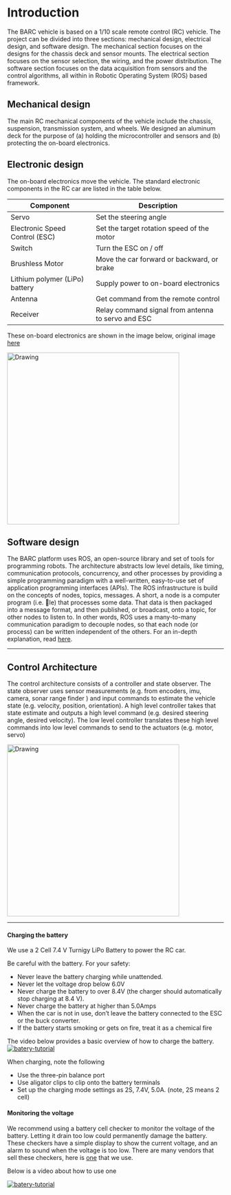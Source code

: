 # Introduction

The BARC vehicle is based on a 1/10 scale remote control (RC) vehicle. The project can be divided into three sections: mechanical design, electrical design, and software design. The mechanical section focuses on the designs for the chassis deck and sensor mounts. The electrical section focuses on the sensor selection, the wiring, and the power distribution. The software section focuses on the data acquisition from sensors and the control algorithms, all within in Robotic Operating System (ROS) based framework.

## Mechanical design
The main RC mechanical components of the vehicle include the chassis, suspension, transmission system, and wheels. We designed an aluminum deck for the purpose of (a) holding the microcontroller and sensors and (b) protecting the on-board electronics.

## Electronic design
The on-board electronics move the vehicle. The standard electronic components in the RC car are listed in the table below.

| Component | Description |
| ----------- | ----------- |
| Servo | Set the steering angle |
| Electronic Speed Control (ESC) | Set the target rotation speed of the motor |
| Switch | Turn the ESC on / off |
| Brushless Motor | Move the car forward or backward, or brake
| Lithium polymer (LiPo) battery | Supply power to on-board electronics |
| Antenna | Get command from the remote control |
| Receiver | Relay command signal from antenna to servo and ESC |


These on-board electronics are shown in the image below, original image [here](http://www.hobbyking.com/hobbyking/store/__84945__Basher_RZ_4_1_10_Rally_Racer_V2_ARR_.html)

<img src="https://github.com/BARCproject/barc/raw/master/docs/imgs/std_electronic_parts.PNG" alt="Drawing" style="width: 400px;"/>

## Software design
The BARC platform uses ROS, an open-source library and set of tools for programming robots. The architecture abstracts low level details, like timing, communication protocols, concurrency, and other processes by providing a simple programming paradigm with a well-written, easy-to-use set of application programming interfaces (APIs). The ROS infrastructure is build on the concepts of nodes, topics, messages. A short, a node is a computer program (i.e. le) that processes some data. That data is then packaged into a message format, and then published, or broadcast, onto a topic, for other nodes to listen to. In other words, ROS uses a many-to-many communication paradigm to decouple nodes, so that each node (or process) can be written independent of the others. For an in-depth explanation,
read [here](http://www.cse.sc.edu/~jokane/agitr/).


---------------------------
## Control Architecture
The control architecture consists of a controller and state observer. The state observer uses sensor measurements (e.g. from encoders, imu, camera, sonar range finder ) and input commands to estimate the vehicle state (e.g. velocity, position, orientation). A high level controller takes that state estimate and outputs a high level command (e.g. desired steering angle, desired velocity). The low level controller translates these high level commands into low level commands to send to the actuators (e.g. motor, servo)

<img src="https://github.com/BARCproject/barc/raw/master/docs/imgs/control_architecture.PNG" alt="Drawing" style="width: 400px;"/>

---------------------------

#### Charging the battery
We use a 2 Cell 7.4 V Turnigy LiPo Battery to power the RC car.

Be careful with the battery. For your safety:
* Never leave the battery charging while unattended.
* Never let the voltage drop below 6.0V
* Never charge the battery to over 8.4V (the charger should automatically stop charging at 8.4 V).
* Never charge the battery at higher than 5.0Amps
* When the car is not in use, don’t leave the battery connected to the
ESC or the buck converter.
* If the battery starts smoking or gets on fire, treat it as a chemical fire

The video below provides a basic overview of how to charge the battery.
[![batery-tutorial](http://img.youtube.com/vi/unTMIHOJQg0/0.jpg)](https://www.youtube.com/watch?v=unTMIHOJQg0)

 When charging, note the following
* Use the three-pin balance port
* Use aligator clips to clip onto the battery terminals
* Set up the charging mode settings as 2S, 7.4V, 5.0A. (note, 2S means 2 cell)


#### Monitoring the voltage
We recommend using a battery cell checker to monitor the voltage of the battery.
Letting it drain too low could permanently damage the battery. These checkers have a
simple display to show the current voltage, and an alarm to sound when the voltage is too low.
There are many vendors that sell these checkers, here is [one](http://www.hobbyking.com/hobbyking/store/__18588__HobbyKing_8482_Cell_Checker_with_Low_Voltage_Alarm_2S_8S_.html) that we use.

Below is a video about how to use one

[![batery-tutorial](http://img.youtube.com/vi/tupNpOKHxJw/0.jpg)](https://www.youtube.com/watch?v=tupNpOKHxJw)
